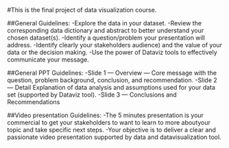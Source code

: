 #This is the final project of data visualization course.

##General Guidelines:
-Explore the data in your dataset.
-Review the corresponding data dictionary and abstract to better understand your chosen dataset(s).
-Identify a question/problem your presentation will address.
-Identify clearly your stakeholders audience) and the value of your data or the decision making.
-Use the power of Dataviz tools to effectively communicate your message.


##General PPT Guidelines:
-Slide 1 — Overview — Core message with the question, problem background, conclusion, and recommendation.
-Slide 2 — Detail Explanation of data analysis and assumptions used for your data set (supported by Dataviz tool).
-Slide 3 — Conclusions and Recommendations


##Video presentation Guidelines:
-The 5 minutes presentation is your commercial to get your stakeholders to want to learn to more aboutyour topic and take specific next steps.
-Your objective is to deliver a clear and passionate video presentation supported by data and datavisualization tool.
